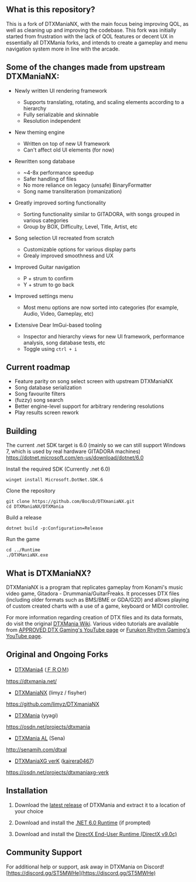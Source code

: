 ## What is this repository?

This is a fork of DTXManiaNX, with the main focus being improving QOL, as well as cleaning up and improving the codebase. This fork was initially started from frustration with the lack of QOL features or decent UX in essentially all DTXMania forks, and intends to create a gameplay and menu navigation system more in line with the arcade.

## Some of the changes made from upstream DTXManiaNX:

- Newly written UI rendering framework
  - Supports translating, rotating, and scaling elements according to a hierarchy
  - Fully serializable and skinnable
  - Resolution independent

- New theming engine
  - Written on top of new UI framework
  - Can't affect old UI elements (for now)

- Rewritten song database
  - ~4-8x performance speedup
  - Safer handling of files
  - No more reliance on legacy (unsafe) BinaryFormatter
  - Song name transliteration (romanization)

- Greatly improved sorting functionality
  - Sorting functionality similar to GITADORA, with songs grouped in various categories
  - Group by BOX, Difficulty, Level, Title, Artist, etc

- Song selection UI recreated from scratch
  - Customizable options for various display parts
  - Grealy improved smoothness and UX

- Improved Guitar navigation
  - P + strum to confirm
  - Y + strum to go back

- Improved settings menu
  - Most menu options are now sorted into categories (for example, Audio, Video, Gameplay, etc)

- Extensive Dear ImGui-based tooling
  - Inspector and hierarchy views for new UI framework, performance analysis, song database tests, etc
  - Toggle using `ctrl + i`
 
## Current roadmap

- Feature parity on song select screen with upstream DTXManiaNX
- Song database serialization
- Song favourite filters
- (fuzzy) song search
- Better engine-level support for arbitrary rendering resolutions
- Play results screen rework

## Building

The current .net SDK target is 6.0 (mainly so we can still support Windows 7, which is used by real hardware GITADORA machines)
https://dotnet.microsoft.com/en-us/download/dotnet/6.0

Install the required SDK (Currently .net 6.0)

```
winget install Microsoft.DotNet.SDK.6
```

Clone the repository

```
git clone https://github.com/BocuD/DTXmaniaNX.git
cd DTXManiaNX/DTXMania
```

Build a release

```
dotnet build -p:Configuration=Release
```

Run the game

```
cd ../Runtime
./DTXManiaNX.exe
```

## What is DTXManiaNX?
DTXManiaNX is a program that replicates gameplay from Konami's music video game, Gitadora - Drummania/GuitarFreaks. It processes DTX files (including older formats such as BMS/BME or GDA/G2D) and allows playing of custom created charts with a use of a game, keyboard or MIDI controller.

For more information regarding creation of DTX files and its data formats, do visit the original [DTXMania Wiki](https://osdn.net/projects/dtxmania/wiki/DTX%20data%20format). Various video tutorials are available from [APPROVED DTX Gaming's YouTube page](https://youtu.be/9GlSk62pgGw) or [
Furukon Rhythm Gaming's YouTube page](https://www.youtube.com/playlist?list=PLj22ny7-DS2V-l0pWLhp8cLRYLF3jskCs).

## Original and Ongoing Forks
* [DTXMania4](https://dtxmania.net/) ([ＦＲＯＭ](https://github.com/DTXMania))

https://dtxmania.net/

* [DTXManiaNX](https://github.com/limyz/DTXmaniaNX) (limyz / fisyher)

https://github.com/limyz/DTXmaniaNX

* [DTXMania](https://osdn.net/projects/dtxmania) (yyagi)

https://osdn.net/projects/dtxmania

* [DTXMania AL](http://senamih.com/dtxal) (Sena)

http://senamih.com/dtxal

* [DTXManiaXG verK](https://osdn.net/projects/dtxmaniaxg-verk) ([kairera0467](https://github.com/kairera0467))

https://osdn.net/projects/dtxmaniaxg-verk

## Installation
1. Download the [latest release](https://github.com/BocuD/DTXmaniaNX/releases) of DTXMania and extract it to a location of your choice

2. Download and install the [.NET 6.0 Runtime](https://dotnet.microsoft.com/en-us/download/dotnet/6.0) (if prompted)

3. Download and install the [DirectX End-User Runtime (DirectX v9.0c)](https://www.microsoft.com/en-us/download/details.aspx?displaylang=en&id=35)

## Community Support
For additional help or support, ask away in DTXMania on Discord! 
[https://discord.gg/ST5MWHe](https://discord.gg/ST5MWHe)
